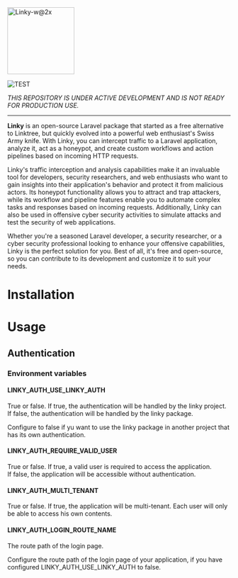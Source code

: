<img width="151" alt="Linky-w@2x" src="https://user-images.githubusercontent.com/1971953/222575552-97a0a0ac-82f6-40f6-b50e-2ebf8077bbf1.png">

![TEST](https://github.com/Illegal-Studio/Linky/actions/workflows/test.yml/badge.svg)


_THIS REPOSITORY IS UNDER ACTIVE DEVELOPMENT AND IS NOT READY FOR PRODUCTION USE._

--------

**Linky** is an open-source Laravel package that started as a free alternative to Linktree,
but quickly evolved into a powerful web enthusiast's Swiss Army knife. With Linky, you
can intercept traffic to a Laravel application, analyze it, act as a honeypot, and 
create custom workflows and action pipelines based on incoming HTTP requests.

Linky's traffic interception and analysis capabilities make it an invaluable tool for 
developers, security researchers, and web enthusiasts who want to gain insights into 
their application's behavior and protect it from malicious actors. Its honeypot 
functionality allows you to attract and trap attackers, while its workflow and pipeline 
features enable you to automate complex tasks and responses based on incoming requests. 
Additionally, Linky can also be used in offensive cyber security activities to simulate 
attacks and test the security of web applications.

Whether you're a seasoned Laravel developer, a security researcher, or a cyber security 
professional looking to enhance your offensive capabilities, Linky is the perfect 
solution for you. Best of all, it's free and open-source, so you can contribute to 
its development and customize it to suit your needs.

# Installation

# Usage

## Authentication

### Environment variables

#### LINKY_AUTH_USE_LINKY_AUTH
True or false. If true, the authentication will be handled by the linky project.
If false, the authentication will be handled by the linky package.

Configure to false if yu want to use the linky package in another project that
has its own authentication.

#### LINKY_AUTH_REQUIRE_VALID_USER
True or false. If true, a valid user is required to access the application.  
If false, the application will be accessible without authentication.

#### LINKY_AUTH_MULTI_TENANT
True or false. If true, the application will be multi-tenant.
Each user will only be able to access his own contents.


#### LINKY_AUTH_LOGIN_ROUTE_NAME
The route path of the login page.

Configure the route path of the login page of your application, if you have
configured LINKY_AUTH_USE_LINKY_AUTH to false.
